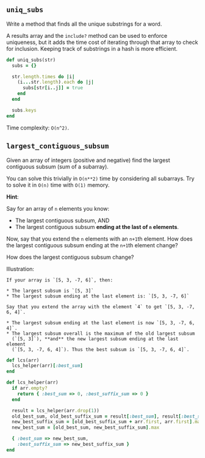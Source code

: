 ## `uniq_subs`

Write a method that finds all the unique substrings for a word.

A results array and the `include?` method can be used to enforce
uniqueness, but it adds the time cost of iterating through that array
to check for inclusion. Keeping track of substrings in a hash is more
efficient.

```ruby
def uniq_subs(str)
  subs = {}

  str.length.times do |i|
    (i...str.length).each do |j|
      subs[str[i..j]] = true
    end
  end

  subs.keys
end
```

Time complexity: `O(n^2)`.

## `largest_contiguous_subsum`

Given an array of integers (positive and negative) find the largest
contiguous subsum (sum of a subarray).

You can solve this trivially in `O(n**2)` time by considering all
subarrays. Try to solve it in `O(n)` time with `O(1)` memory.

**Hint**:

Say for an array of `n` elements you know:

* The largest contiguous subsum, AND
* The largest contiguous subsum **ending at the last of `n`
  elements**.

Now, say that you extend the `n` elements with an `n+1`th element. How
does the largest contiguous subsum ending at the `n+1`th element
change?

How does the largest contiguous subsum change?

Illustration:

```
If your array is `[5, 3, -7, 6]`, then:

* The largest subsum is `[5, 3]`
* The largest subsum ending at the last element is: `[5, 3, -7, 6]`

Say that you extend the array with the element `4` to get `[5, 3, -7,
6, 4]`.

* The largest subsum ending at the last element is now `[5, 3, -7, 6, 4]`.
* The largest subsum overall is the maximum of the old largest subsum
  (`[5, 3]`), **and** the new largest subsum ending at the last element
  (`[5, 3, -7, 6, 4]`). Thus the best subsum is `[5, 3, -7, 6, 4]`.
```

```ruby
def lcs(arr)
  lcs_helper(arr)[:best_sum]
end

def lcs_helper(arr)
  if arr.empty?
    return { :best_sum => 0, :best_suffix_sum => 0 }
  end

  result = lcs_helper(arr.drop(1))
  old_best_sum, old_best_suffix_sum = result[:best_sum], result[:best_suffix_sum]
  new_best_suffix_sum = [old_best_suffix_sum + arr.first, arr.first].max
  new_best_sum = [old_best_sum, new_best_suffix_sum].max

  { :best_sum => new_best_sum,
    :best_suffix_sum => new_best_suffix_sum }
end
```
